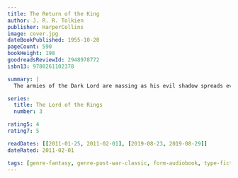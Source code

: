 ```yaml
---
title: The Return of the King
author: J. R. R. Tolkien
publisher: HarperCollins
image: cover.jpg
dateBookPublished: 1955-10-20
pageCount: 590
bookHeight: 198
goodreadsReviewId: 2948978772
isbn13: 9780261102378

summary: |
  The armies of the Dark Lord are massing as his evil shadow spreads even wider. Men, Dwarves, Elves and Ents unite forces to do battle against the Dark. Meanwhile, Frodo and Sam struggle further into Mordor in their heroic quest to destroy the One Ring.

series:
  title: The Lord of the Rings
  number: 3

rating5: 4
rating7: 5

readDates: [[2011-01-25, 2011-02-01], [2019-08-23, 2019-08-29]]
dateRated: 2011-02-01

tags: [genre-fantasy, genre-post-war-classic, form-audiobook, type-fiction]
---
```

